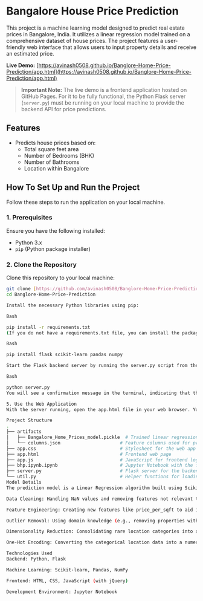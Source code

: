 # Bangalore House Price Prediction

This project is a machine learning model designed to predict real estate prices in Bangalore, India. It utilizes a linear regression model trained on a comprehensive dataset of house prices. The project features a user-friendly web interface that allows users to input property details and receive an estimated price.

**Live Demo:** [https://avinash0508.github.io/Banglore-Home-Price-Prediction/app.html](https://avinash0508.github.io/Banglore-Home-Price-Prediction/app.html)

> **Important Note:** The live demo is a frontend application hosted on GitHub Pages. For it to be fully functional, the Python Flask server (`server.py`) must be running on your local machine to provide the backend API for price predictions.

## Features
- Predicts house prices based on:
  - Total square feet area
  - Number of Bedrooms (BHK)
  - Number of Bathrooms
  - Location within Bangalore

## How To Set Up and Run the Project

Follow these steps to run the application on your local machine.

### 1. Prerequisites
Ensure you have the following installed:
- Python 3.x
- `pip` (Python package installer)

### 2. Clone the Repository
Clone this repository to your local machine:

```bash
git clone [https://github.com/avinash0508/Banglore-Home-Price-Prediction.git](https://github.com/avinash0508/Banglore-Home-Price-Prediction.git)
cd Banglore-Home-Price-Prediction

Install the necessary Python libraries using pip:

Bash

pip install -r requirements.txt
(If you do not have a requirements.txt file, you can install the packages manually):

Bash

pip install flask scikit-learn pandas numpy

Start the Flask backend server by running the server.py script from the terminal:

Bash

python server.py
You will see a confirmation message in the terminal, indicating that the server is running and ready to handle requests (e.g., Starting the server for the price prediction).

5. Use the Web Application
With the server running, open the app.html file in your web browser. You can now input the property details and click "Estimate Price" to get a prediction from your local model.

Project Structure
.
├── artifacts
│   ├── Bangalore_Home_Prices_model.pickle  # Trained linear regression model
│   └── columns.json                      # Feature columns used for prediction
├── app.css                               # Stylesheet for the web app
├── app.html                              # Frontend web page
├── app.js                                # JavaScript for frontend logic
├── bhp.ipynb.ipynb                       # Jupyter Notebook with the full model building process
├── server.py                             # Flask server for the backend API
└── util.py                               # Helper functions for loading artifacts and making predictions
Model Details
The prediction model is a Linear Regression algorithm built using Scikit-learn. The Jupyter Notebook (bhp.ipynb.ipynb) details the complete workflow, which includes:

Data Cleaning: Handling NaN values and removing features not relevant to the model.

Feature Engineering: Creating new features like price_per_sqft to aid in analysis and outlier detection.

Outlier Removal: Using domain knowledge (e.g., removing properties with an unusually low sqft-to-bedroom ratio) and statistical methods (standard deviation) to clean the data.

Dimensionality Reduction: Consolidating rare location categories into a single "other" category to simplify the model.

One-Hot Encoding: Converting the categorical location data into a numerical format suitable for the model.

Technologies Used
Backend: Python, Flask

Machine Learning: Scikit-learn, Pandas, NumPy

Frontend: HTML, CSS, JavaScript (with jQuery)

Development Environment: Jupyter Notebook
